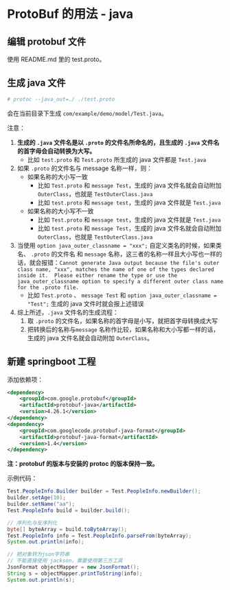 # ProtoBuf 的用法 - java

## 编辑 protobuf 文件

使用 README.md 里的 test.proto。

## 生成 java 文件

```bash
# protoc --java_out=./ ./test.proto
```

会在当前目录下生成 ```com/example/demo/model/Test.java```。

注意：

1. **生成的 ```.java``` 文件名是以 ```.proto``` 的文件名所命名的，且生成的 ```.java``` 文件名的首字母会自动转换为大写。**
   - 比如 ```test.proto``` 和 ```Test.proto``` 所生成的 java 文件都是 ```Test.java```
2. 如果 ```.proto``` 的文件名与 message 名称一样，则：
   - 如果名称的大小写一致
      - 比如 ```Test.proto``` 和 ```message Test```，生成的 java 文件名就会自动附加 ```OuterClass```，也就是 ```TestOuterClass.java```
      - 比如 ```test.proto``` 和 ```message test```，生成的 java 文件就是 ```Test.java```
   - 如果名称的大小写不一致
      - 比如 ```Test.proto``` 和 ```message test```，生成的 java 文件就是 ```Test.java```
      - 比如 ```test.proto``` 和 ```message Test```，生成的 java 文件名就会自动附加 ```OuterClass```，也就是 ```TestOuterClass.java```
3. 当使用 ```option java_outer_classname = "xxx";``` 自定义类名的时候，如果类名、 ```.proto``` 的文件名 和 ```message``` 名称，这三者的名称一样且大小写也一样的话，就会报错：```Cannot generate Java output because the file's outer class name, "xxx", matches the name of one of the types declared inside it.  Please either rename the type or use the java_outer_classname option to specify a different outer class name for the .proto file.```
   - 比如 ```Test.proto``` 、 ```message Test``` 和 ```option java_outer_classname = "Test";``` 生成的 java 文件时就会报上述错误
4. 综上所述，```.java``` 文件名的生成流程：
   1. 取 ```.proto``` 的文件名，如果名称的首字母是小写，就把首字母转换成大写
   2. 把转换后的名称与```message``` 名称作比较，如果名称和大小写都一样的话，生成的 java 文件名就会自动附加 ```OuterClass```。

## 新建 springboot 工程

添加依赖项：

```xml
<dependency>
    <groupId>com.google.protobuf</groupId>
    <artifactId>protobuf-java</artifactId>
    <version>4.26.1</version>
</dependency>
<dependency>
    <groupId>com.googlecode.protobuf-java-format</groupId>
    <artifactId>protobuf-java-format</artifactId>
    <version>1.4</version>
</dependency>
```

**注：protobuf 的版本与安装的 protoc 的版本保持一致。**

示例代码：

```java
Test.PeopleInfo.Builder builder = Test.PeopleInfo.newBuilder();
builder.setAge(10);
builder.setName("aa");
Test.PeopleInfo build = builder.build();

// 序列化与反序列化
byte[] byteArray = build.toByteArray();
Test.PeopleInfo info = Test.PeopleInfo.parseFrom(byteArray);
System.out.println(info);

// 把对象转为json字符串
// 不能直接使用 jackson，需要使用第三方工具
JsonFormat objectMapper = new JsonFormat();
String s = objectMapper.printToString(info);
System.out.println(s);
```
